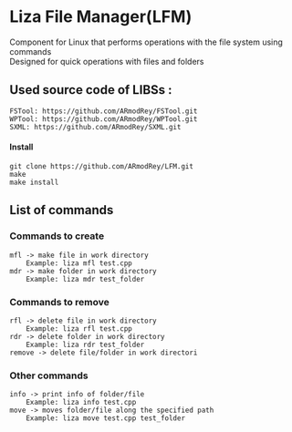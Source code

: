 # Liza File Manager(LFM) 

Component for Linux that performs operations with the file system using commands <br/>
Designed for quick operations with files and folders<br/>

## Used source code of LIBSs  :
    FSTool: https://github.com/ARmodRey/FSTool.git
    WPTool: https://github.com/ARmodRey/WPTool.git
    SXML: https://github.com/ARmodRey/SXML.git
    
#### Install
    git clone https://github.com/ARmodRey/LFM.git
    make
    make install

## List of commands

### Commands to create
    mfl -> make file in work directory 
        Example: liza mfl test.cpp
    mdr -> make folder in work directory
        Example: liza mdr test_folder
### Commands to remove
    rfl -> delete file in work directory
        Example: liza rfl test.cpp
    rdr -> delete folder in work directory
        Example: liza rdr test_folder
    remove -> delete file/folder in work directori
### Other commands
    info -> print info of folder/file
        Example: liza info test.cpp
    move -> moves folder/file along the specified path
        Example: liza move test.cpp test_folder
